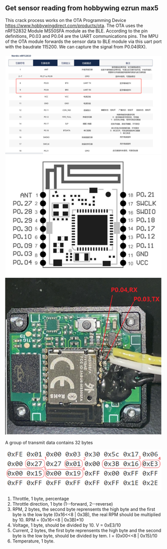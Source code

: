 ## Get sensor reading from hobbywing ezrun max5
This crack process works on the OTA Programming Device https://www.hobbywingdirect.com/products/ota.
The OTA uses the nRF52832 Module MS50SFA module as the BLE. According to the pin definitions, P0.03 and P0.04 are the UART communications pins. The MPU of the OTA module forwards the sensor data to BLE module via this uart port with the baudrate 115200. We can capture the signal from P0.04(RX).

![./racecar_1_5/imag/nrf52810_pins_def.png](https://github.com/flyback1228/racecar_1_5/blob/main/hobbywing_ezrun_esc_crack/img/nrf52810_pins_def.png)
![./racecar_1_5/imag/ms50sfa_pinout.PNG](https://github.com/flyback1228/racecar_1_5/blob/main/hobbywing_ezrun_esc_crack/img/ms50sfa_pinout.PNG)
![./racecar_1_5/imag/bluetooth_MS50SFA.jpg](https://github.com/flyback1228/racecar_1_5/blob/main/hobbywing_ezrun_esc_crack/img/bluetooth_MS50SFA.jpg)

A group of transmit data contains 32 bytes

![./racecar_1_5/imag/received_bytes.png](https://github.com/flyback1228/racecar_1_5/blob/main/hobbywing_ezrun_esc_crack/img/received_bytes.png)


1. Throttle, 1 byte, percentage
2. Throttle direction, 1 byte (1--forward, 2--reverse)
3. RPM, 2 bytes, the second byte reprensents the high byte and the first byte is the low byte (0x16<<8 | 0x3B), the real RPM should be multiplied by 10. RPM = (0x16<<8 | 0x3B)*10
4. Voltage, 1 byte, should be divided by 10. V = 0xE3/10
5. Current, 2 bytes, the first byte reprensents the high byte and the second byte is the low byte, should be divided by tem. I = (0x00<<8 | 0x15)/10
6. Temperature, 1 byte.
